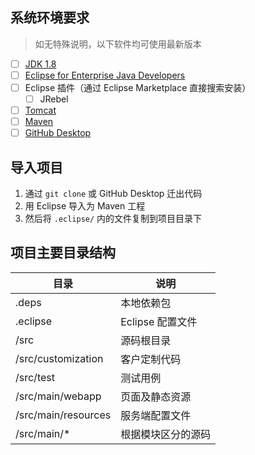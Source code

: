 ## 系统环境要求

> 如无特殊说明，以下软件均可使用最新版本

- [ ] [JDK 1.8](https://www.oracle.com/technetwork/java/javase/downloads/index.html)
- [ ] [Eclipse for Enterprise Java Developers](https://www.eclipse.org/downloads/packages/) 
- [ ] Eclipse 插件（通过 Eclipse Marketplace 直接搜索安装）
  - [ ] JRebel
- [ ] [Tomcat](https://tomcat.apache.org/index.html)
- [ ] [Maven](http://maven.apache.org/download.cgi)
- [ ] [GitHub Desktop](https://desktop.github.com/)

## 导入项目

1. 通过 `git clone` 或 GitHub Desktop 迁出代码
2. 用 Eclipse 导入为 Maven 工程
3. 然后将 `.eclipse/` 内的文件复制到项目目录下

## 项目主要目录结构

| 目录 | 说明 |
| --- | --- |
| .deps | 本地依赖包 |
| .eclipse | Eclipse 配置文件 |
| /src | 源码根目录 |
| /src/customization | 客户定制代码 |
| /src/test | 测试用例 |
| /src/main/webapp | 页面及静态资源 |
| /src/main/resources | 服务端配置文件 |
| /src/main/* | 根据模块区分的源码 |
